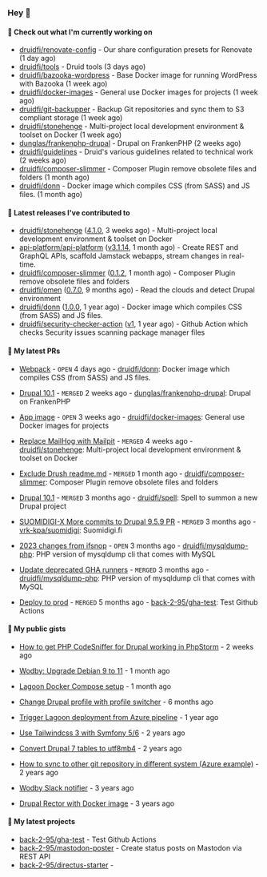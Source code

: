 ### Hey 👋

#### 👷 Check out what I'm currently working on


- [druidfi/renovate-config](https://github.com/druidfi/renovate-config) - Our share configuration presets for Renovate (1 day ago)
- [druidfi/tools](https://github.com/druidfi/tools) - Druid tools (3 days ago)
- [druidfi/bazooka-wordpress](https://github.com/druidfi/bazooka-wordpress) - Base Docker image for running WordPress with Bazooka (1 week ago)
- [druidfi/docker-images](https://github.com/druidfi/docker-images) - General use Docker images for projects (1 week ago)
- [druidfi/git-backupper](https://github.com/druidfi/git-backupper) - Backup Git repositories and sync them to S3 compliant storage (1 week ago)
- [druidfi/stonehenge](https://github.com/druidfi/stonehenge) - Multi-project local development environment &amp; toolset on Docker (1 week ago)
- [dunglas/frankenphp-drupal](https://github.com/dunglas/frankenphp-drupal) - Drupal on FrankenPHP (2 weeks ago)
- [druidfi/guidelines](https://github.com/druidfi/guidelines) - Druid&#39;s various guidelines related to technical work (2 weeks ago)
- [druidfi/composer-slimmer](https://github.com/druidfi/composer-slimmer) - Composer Plugin remove obsolete files and folders (1 month ago)
- [druidfi/donn](https://github.com/druidfi/donn) - Docker image which compiles CSS (from SASS) and JS files. (1 month ago)


#### 🔭 Latest releases I've contributed to


- [druidfi/stonehenge](https://github.com/druidfi/stonehenge) ([4.1.0](https://github.com/druidfi/stonehenge/releases/tag/4.1.0), 3 weeks ago) - Multi-project local development environment &amp; toolset on Docker
- [api-platform/api-platform](https://github.com/api-platform/api-platform) ([v3.1.14](https://github.com/api-platform/api-platform/releases/tag/v3.1.14), 1 month ago) - Create REST and GraphQL APIs, scaffold Jamstack webapps, stream changes in real-time.
- [druidfi/composer-slimmer](https://github.com/druidfi/composer-slimmer) ([0.1.2](https://github.com/druidfi/composer-slimmer/releases/tag/0.1.2), 1 month ago) - Composer Plugin remove obsolete files and folders
- [druidfi/omen](https://github.com/druidfi/omen) ([0.7.0](https://github.com/druidfi/omen/releases/tag/0.7.0), 9 months ago) - Read the clouds and detect Drupal environment
- [druidfi/donn](https://github.com/druidfi/donn) ([1.0.0](https://github.com/druidfi/donn/releases/tag/1.0.0), 1 year ago) - Docker image which compiles CSS (from SASS) and JS files.
- [druidfi/security-checker-action](https://github.com/druidfi/security-checker-action) ([v1](https://github.com/druidfi/security-checker-action/releases/tag/v1), 1 year ago) - Github Action which checks Security issues scanning package manager files

#### 🌱 My latest PRs


- [Webpack](https://github.com/druidfi/donn/pull/4) - `OPEN` 4 days ago - [druidfi/donn](https://github.com/druidfi/donn): Docker image which compiles CSS (from SASS) and JS files.

- [Drupal 10.1](https://github.com/dunglas/frankenphp-drupal/pull/16) - `MERGED` 2 weeks ago - [dunglas/frankenphp-drupal](https://github.com/dunglas/frankenphp-drupal): Drupal on FrankenPHP

- [App image](https://github.com/druidfi/docker-images/pull/27) - `OPEN` 3 weeks ago - [druidfi/docker-images](https://github.com/druidfi/docker-images): General use Docker images for projects

- [Replace MailHog with Mailpit](https://github.com/druidfi/stonehenge/pull/76) - `MERGED` 4 weeks ago - [druidfi/stonehenge](https://github.com/druidfi/stonehenge): Multi-project local development environment &amp; toolset on Docker

- [Exclude Drush readme.md](https://github.com/druidfi/composer-slimmer/pull/6) - `MERGED` 1 month ago - [druidfi/composer-slimmer](https://github.com/druidfi/composer-slimmer): Composer Plugin remove obsolete files and folders

- [Drupal 10.1](https://github.com/druidfi/spell/pull/45) - `MERGED` 3 months ago - [druidfi/spell](https://github.com/druidfi/spell): Spell to summon a new Drupal project

- [SUOMIDIGI-X More commits to Drupal 9.5.9 PR](https://github.com/vrk-kpa/suomidigi/pull/318) - `MERGED` 3 months ago - [vrk-kpa/suomidigi](https://github.com/vrk-kpa/suomidigi): Suomidigi.fi

- [2023 changes from ifsnop](https://github.com/druidfi/mysqldump-php/pull/31) - `OPEN` 3 months ago - [druidfi/mysqldump-php](https://github.com/druidfi/mysqldump-php): PHP version of mysqldump cli that comes with MySQL

- [Update deprecated GHA runners](https://github.com/druidfi/mysqldump-php/pull/30) - `MERGED` 3 months ago - [druidfi/mysqldump-php](https://github.com/druidfi/mysqldump-php): PHP version of mysqldump cli that comes with MySQL

- [Deploy to prod](https://github.com/back-2-95/gha-test/pull/3) - `MERGED` 5 months ago - [back-2-95/gha-test](https://github.com/back-2-95/gha-test): Test Github Actions


#### 🌱 My public gists


- [How to get PHP CodeSniffer for Drupal working in PhpStorm](https://gist.github.com/7ee7cc712562a3d5396555f2c3aaf6f7) - 2 weeks ago

- [Wodby: Upgrade Debian 9 to 11](https://gist.github.com/6ec9a8d9a133801146b990c1c101197d) - 1 month ago

- [Lagoon Docker Compose setup](https://gist.github.com/df26f936d242e560c8b4030b7c1d97a7) - 1 month ago

- [Change Drupal profile with profile switcher](https://gist.github.com/c3f5453655dd21633bf9fbdd1bd5f55d) - 6 months ago

- [Trigger Lagoon deployment from Azure pipeline](https://gist.github.com/bb73dc3d76cdae889ed4bd87930682f9) - 1 year ago

- [Use Tailwindcss 3 with Symfony 5/6](https://gist.github.com/3d059e4443ee8f028ab5c8c20b602b2f) - 2 years ago

- [Convert Drupal 7 tables to utf8mb4](https://gist.github.com/ef42b2ce2f464cd2ce5bd5fb579ab3ab) - 2 years ago

- [How to sync to other git repository in different system (Azure example)](https://gist.github.com/e23d1f9e1450d6b45e0ca190edfb986e) - 2 years ago

- [Wodby Slack notifier](https://gist.github.com/ff0fe5c5d93051b727195fc889a9f34d) - 3 years ago

- [Drupal Rector with Docker image](https://gist.github.com/fe39495086cdace14d521454451432f7) - 3 years ago


#### 🌱 My latest projects


- [back-2-95/gha-test](https://github.com/back-2-95/gha-test) - Test Github Actions
- [back-2-95/mastodon-poster](https://github.com/back-2-95/mastodon-poster) - Create status posts on Mastodon via REST API
- [back-2-95/directus-starter](https://github.com/back-2-95/directus-starter) - 
